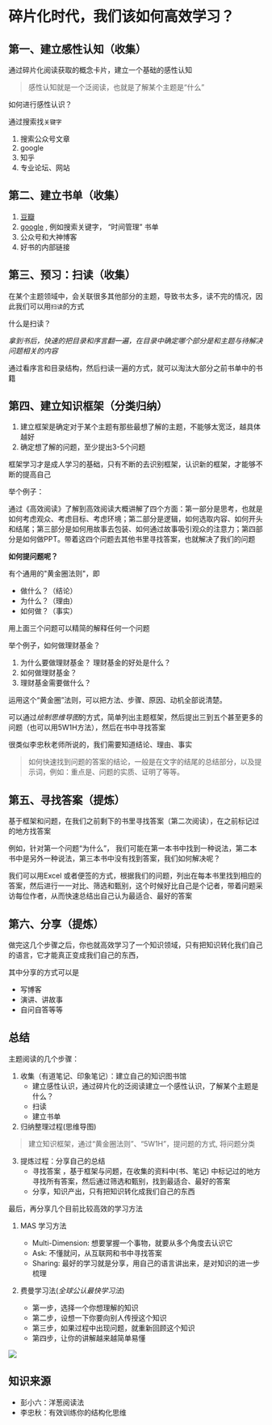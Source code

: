 # 碎片化时代，我们该如何高效学习？



## 第一、建立感性认知（收集）

通过碎片化阅读获取的概念卡片，建立一个基础的感性认知

> 感性认知就是一个泛阅读，也就是了解某个主题是“什么”

如何进行感性认识？ 

通过搜索找`关键字`

1. 搜索公众号文章
2. google
3. 知乎
4. 专业论坛、网站

## 第二、建立书单（收集）

1. [豆瓣](https://book.douban.com/)
2. [google](https://www.google.com/) , 例如搜索关键字， “时间管理”  书单
3. 公众号和大神博客
4. 好书的内部链接

## 第三、预习：扫读（收集）

在某个主题领域中，会关联很多其他部分的主题，导致书太多，读不完的情况，因此我们可以用`扫读`的方式

什么是扫读？
 
*拿到书后，快速的把目录和序言翻一遍，在目录中确定哪个部分是和主题与待解决问题相关的内容*

通过看序言和目录结构，然后扫读一遍的方式，就可以淘汰大部分之前书单中的书籍

## 第四、建立知识框架（分类归纳）

1. 建立框架是确定对于某个主题有那些最想了解的主题，不能够太宽泛，越具体越好
2. 确定想了解的问题，至少提出3-5个问题

框架学习才是成人学习的基础，只有不断的去识别框架，认识新的框架，才能够不断的提高自己

举个例子：

通过《高效阅读》了解到高效阅读大概讲解了四个方面：第一部分是思考，也就是如何考虑观众、考虑目标、考虑环境；第二部分是逻辑，如何选取内容、如何开头和结尾；第三部分是如何用故事去包装、如何通过故事吸引观众的注意力；第四部分是如何做PPT。带着这四个问题去其他书里寻找答案，也就解决了我们的问题

**如何提问题呢？**

有个通用的"黄金圈法则"，即

* 做什么？（结论）
* 为什么？（理由）
* 如何做？（事实）

用上面三个问题可以精简的解释任何一个问题

举个例子，如何做理财基金？

1. 为什么要做理财基金？ 理财基金的好处是什么？
2. 如何做理财基金？
3. 理财基金需要做什么？

运用这个“黄金圈”法则，可以把方法、步骤、原因、动机全部说清楚。

可以通过*绘制思维导图*的方式，简单列出主题框架，然后提出三到五个甚至更多的问题（也可以用5W1H方法），然后在书中寻找答案

很类似李忠秋老师所说的，我们需要知道结论、理由、事实

> 如何快速找到问题的答案的结论，一般是在文字的结尾的总结部分，以及提示词，例如：重点是、问题的实质、证明了等等。


## 第五、寻找答案（提炼）

基于框架和问题，在我们之前剩下的书里寻找答案（第二次阅读），在之前标记过的地方找答案

例如，针对第一个问题“为什么”， 我们可能在第一本书中找到一种说法，第二本书中是另外一种说法，第三本书中没有找到答案，我们如何解决呢？

我们可以用Excel 或者便签的方式，根据我们的问题，列出在每本书里找到相应的答案，然后进行一一对比、筛选和甄别，这个时候好比自己是个记者，带着问题采访每位作者，从而快速总结出自己认为最适合、最好的答案

## 第六、分享（提炼）

做完这几个步骤之后，你也就高效学习了一个知识领域，只有把知识转化我们自己的语言，它才能真正变成我们自己的东西，

其中分享的方式可以是

* 写博客
* 演讲、讲故事
* 自问自答等等

## 总结

主题阅读的几个步骤：

1. 收集（有道笔记、印象笔记）：建立自己的知识图书馆
	* 建立感性认识，通过碎片化的泛阅读建立一个感性认识，了解某个主题是什么？
	* 扫读
	* 建立书单
2. 归纳整理过程(思维导图)
> 建立知识框架，通过“黄金圈法则”、“5W1H”，提问题的方式, 将问题分类
3. 提炼过程：分享自己的总结
	* 寻找答案 ，基于框架与问题，在收集的资料中(书、笔记) 中标记过的地方寻找所有答案，然后通过筛选和甄别，找到最适合、最好的答案
	* 分享，知识产出，只有把知识转化成我们自己的东西

最后，再分享几个目前比较高效的学习方法

1. MAS 学习方法
	* Multi-Dimension: 想要掌握一个事物，就要从多个角度去认识它
	* Ask: 不懂就问，从互联网和书中寻找答案
	* Sharing: 最好的学习就是分享，用自己的语言讲出来，是对知识的进一步梳理

2. 费曼学习法(*全球公认最快学习法*)
	* 第一步，选择一个你想理解的知识
	* 第二步，设想一下你要向别人传授这个知识
	* 第三步，如果过程中出现问题，就重新回顾这个知识
	* 第四步，让你的讲解越来越简单易懂

![](https://ws4.sinaimg.cn/large/006tNc79gy1g4r56o23m9j30hs099dmv.jpg)

## 知识来源

* 彭小六：洋葱阅读法
* 李忠秋：有效训练你的结构化思维
<!--stackedit_data:
eyJoaXN0b3J5IjpbMTI4MzAxMzA1NiwtMTA0ODc0NjU5NiwyMD
g3ODg5ODIwLC05NzAyNTAxNDQsMTYyMDYwNzAwOCw2MzUxMzY4
NDcsNDI0OTIxMTk3LDc0OTYxNjQxMSwtMTc1ODkzNTkzMiwxNj
E1NDg2NzYzLDk0NTQwNDA4NywyMDQzMzkwMjEzLDcyNjkzMTMs
LTEyOTQ2NDY3OTRdfQ==
-->